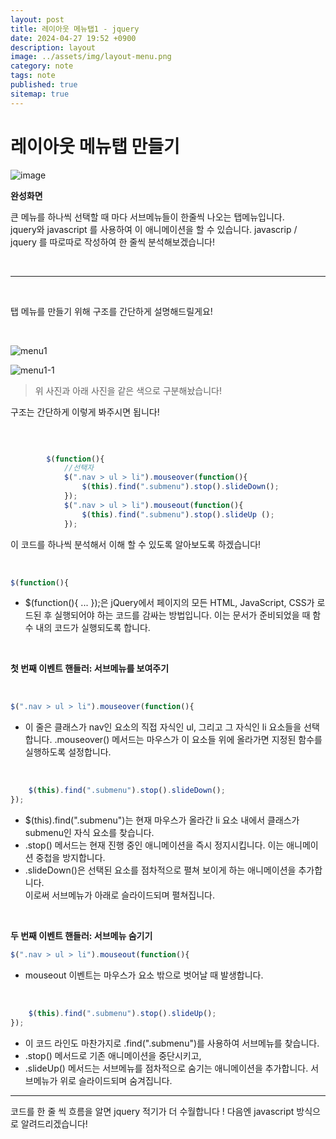```yaml
---
layout: post
title: 레이아웃 메뉴탭1 - jquery 
date: 2024-04-27 19:52 +0900
description: layout
image: ../assets/img/layout-menu.png
category: note
tags: note
published: true
sitemap: true
---
```


# 레이아웃 메뉴탭 만들기 

![image](https://github.com/kimyih/kimyih.github.io/assets/163376151/9b6c1810-6fd6-4eff-b3df-9d8bc0fa71db)

**완성화면**   

큰 메뉴를 하나씩 선택할 때 마다 서브메뉴들이 한줄씩 나오는 탭메뉴입니다.   
jquery와 javascript 를 사용하여 이 애니메이션을 할 수 있습니다.
javascrip / jquery 를 따로따로 작성하여 한 줄씩 분석해보겠습니다!

<br>

--- 

<br>

탭 메뉴를 만들기 위해 구조를 간단하게 설명해드릴게요!  

<br>

![menu1](https://github.com/kimyih/kimyih.github.io/assets/163376151/26f374a5-dc69-4a58-ac1c-1657097e72dd)

![menu1-1](https://github.com/kimyih/kimyih.github.io/assets/163376151/64749ae7-440b-4d3f-aaeb-ae64b0992b0e)

> 위 사진과 아래 사진을 같은 색으로 구분해놨습니다!

구조는 간단하게 이렇게 봐주시면 됩니다!


<br>



````javascript

        $(function(){
            //선택자
            $(".nav > ul > li").mouseover(function(){
                $(this).find(".submenu").stop().slideDown();
            });
            $(".nav > ul > li").mouseout(function(){
                $(this).find(".submenu").stop().slideUp ();
            });   
````

이 코드를 하나씩 분석해서 이해 할 수 있도록 알아보도록 하겠습니다!

<br>

```javascript
$(function(){
```
- $(function(){ ... });은 jQuery에서 페이지의 모든 HTML, JavaScript, CSS가 로드된 후 실행되어야 하는 코드를 감싸는 방법입니다. 이는 문서가 준비되었을 때 함수 내의 코드가 실행되도록 합니다.

<br>

**첫 번째 이벤트 핸들러: 서브메뉴를 보여주기**

<br>

```javascript
$(".nav > ul > li").mouseover(function(){
```
- 이 줄은 클래스가 nav인 요소의 직접 자식인 ul, 그리고 그 자식인 li 요소들을 선택합니다. .mouseover() 메서드는 마우스가 이 요소들 위에 올라가면 지정된 함수를 실행하도록 설정합니다.

<br>

```javascript
    $(this).find(".submenu").stop().slideDown();
});
```
- $(this).find(".submenu")는 현재 마우스가 올라간 li 요소 내에서 클래스가 submenu인 자식 요소를 찾습니다.
- .stop() 메서드는 현재 진행 중인 애니메이션을 즉시 정지시킵니다. 이는 애니메이션 중첩을 방지합니다.
- .slideDown()은 선택된 요소를 점차적으로 펼쳐 보이게 하는 애니메이션을 추가합니다.   
 이로써 서브메뉴가 아래로 슬라이드되며 펼쳐집니다.

<br>

**두 번째 이벤트 핸들러: 서브메뉴 숨기기**

```javascript
$(".nav > ul > li").mouseout(function(){
```
- mouseout 이벤트는 마우스가 요소 밖으로 벗어날 때 발생합니다.

<br>

```javascript
    $(this).find(".submenu").stop().slideUp();
});
```
- 이 코드 라인도 마찬가지로 .find(".submenu")를 사용하여 서브메뉴를 찾습니다.
- .stop() 메서드로 기존 애니메이션을 중단시키고,
- .slideUp() 메서드는 서브메뉴를 점차적으로 숨기는 애니메이션을 추가합니다. 서브메뉴가 위로 슬라이드되며 숨겨집니다.

--- 

코드를 한 줄 씩 흐름을 알면 jquery 적기가 더 수월합니다 ! 
다음엔 javascript 방식으로 알려드리겠습니다!